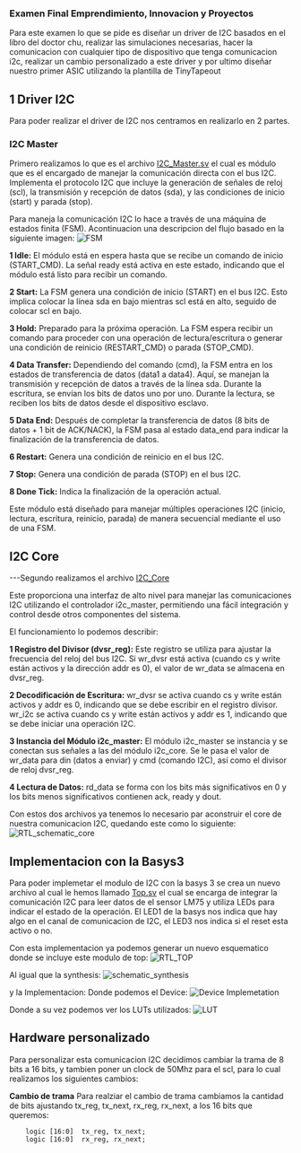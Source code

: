 ### Examen Final Emprendimiento, Innovacion y Proyectos

Para este examen lo que se pide es diseñar un driver de I2C basados en el libro del doctor chu, realizar las simulaciones necesarias, hacer la comunicacion con cualquier tipo de dispositivo que tenga comunicacion i2c, realizar un cambio personalizado a este driver y por ultimo diseñar nuestro primer ASIC utilizando la plantilla de TinyTapeout

## 1 Driver I2C
Para poder realizar el driver de I2C nos centramos en realizarlo en 2 partes.
### I2C Master
Primero realizamos lo que es el archivo [I2C_Master.sv](I2C/I2C.srcs/sources_1/new/i2c_master.sv) el cual es módulo que es el encargado de manejar la comunicación directa con el bus I2C. Implementa el protocolo I2C que incluye la generación de señales de reloj (scl), la transmisión y recepción de datos (sda), y las condiciones de inicio (start) y parada (stop).

Para maneja la comunicación I2C lo hace a través de una máquina de estados finita (FSM). Acontinuacion una descripcion del flujo basado en la siguiente imagen:
![FSM](img/FSM.png)

 **1 Idle:**
El módulo está en espera hasta que se recibe un comando de inicio (START_CMD).
La señal ready está activa en este estado, indicando que el módulo está listo para recibir un comando.

**2 Start:**
La FSM genera una condición de inicio (START) en el bus I2C. Esto implica colocar la línea sda en bajo mientras scl está en alto, seguido de colocar scl en bajo.

**3 Hold:**
Preparado para la próxima operación. La FSM espera recibir un comando para proceder con una operación de lectura/escritura o generar una condición de reinicio (RESTART_CMD) o parada (STOP_CMD).

**4 Data Transfer:**
Dependiendo del comando (cmd), la FSM entra en los estados de transferencia de datos (data1 a data4). Aquí, se manejan la transmisión y recepción de datos a través de la línea sda.
Durante la escritura, se envían los bits de datos uno por uno.
Durante la lectura, se reciben los bits de datos desde el dispositivo esclavo.

**5 Data End:**
Después de completar la transferencia de datos (8 bits de datos + 1 bit de ACK/NACK), la FSM pasa al estado data_end para indicar la finalización de la transferencia de datos.

**6 Restart:**
Genera una condición de reinicio en el bus I2C.

**7 Stop:**
Genera una condición de parada (STOP) en el bus I2C.

**8 Done Tick:**
Indica la finalización de la operación actual.

Este módulo está diseñado para manejar múltiples operaciones I2C (inicio, lectura, escritura, reinicio, parada) de manera secuencial mediante el uso de una FSM.

## I2C Core
---Segundo realizamos el archivo [I2C_Core](I2C/I2C.srcs/sources_1/new/i2c_core.sv)

Este proporciona una interfaz de alto nivel para manejar las comunicaciones I2C utilizando el controlador i2c_master, permitiendo una fácil integración y control desde otros componentes del sistema.

El funcionamiento lo podemos describir:

**1 Registro del Divisor (dvsr_reg):**
Este registro se utiliza para ajustar la frecuencia del reloj del bus I2C.
Si wr_dvsr está activa (cuando cs y write están activos y la dirección addr es 0), el valor de wr_data se almacena en dvsr_reg.

**2 Decodificación de Escritura:**
wr_dvsr se activa cuando cs y write están activos y addr es 0, indicando que se debe escribir en el registro divisor.
wr_i2c se activa cuando cs y write están activos y addr es 1, indicando que se debe iniciar una operación I2C.

**3 Instancia del Módulo i2c_master:**
El módulo i2c_master se instancia y se conectan sus señales a las del módulo i2c_core.
Se le pasa el valor de wr_data para din (datos a enviar) y cmd (comando I2C), así como el divisor de reloj dvsr_reg.

**4 Lectura de Datos:**
rd_data se forma con los bits más significativos en 0 y los bits menos significativos contienen ack, ready y dout.

Con estos dos archivos ya tenemos lo necesario par aconstruir el core de nuestra comunicacion I2C, quedando este como lo siguiente:
![RTL_schematic_core](img/RTL_schematic_core.png)

## Implementacion con la Basys3

Para poder implemetar el modulo de I2C con la basys 3 se crea un nuevo archivo al cual le hemos llamado [Top.sv](I2C/I2C.srcs/sources_1/new/top.sv) el cual se encarga de integrar la comunicación I2C para leer datos de el sensor LM75 y utiliza LEDs para indicar el estado de la operación. El LED1 de la basys nos indica que hay algo en el canal de comunicacion de I2C, el LED3 nos indica si el reset esta activo o no.

Con esta implementacion ya podemos generar un nuevo esquematico donde se incluye este modulo de top:
![RTL_TOP](img/RTL_TOP.png)

Al igual que la synthesis: 
![schematic_synthesis](img/sch_synth.png)

y la Implementacion:
Donde podemos el Device:
![Device Implemetation ](img/Device_Imp.png)

Donde a su vez podemos ver los LUTs utilizados:
![LUT](img/LUT.png)

## Hardware personalizado

Para personalizar esta comunicacion I2C decidimos cambiar la trama de 8 bits a 16 bits, y tambien poner un clock de 50Mhz para el scl, para lo cual realizamos los siguientes cambios:

**Cambio de trama**
Para realziar el cambio de trama cambiamos la cantidad de bits ajustando tx_reg, tx_next, rx_reg, rx_next, a los 16 bits que queremos:

```
    logic [16:0]  tx_reg, tx_next;
    logic [16:0]  rx_reg, rx_next;
```